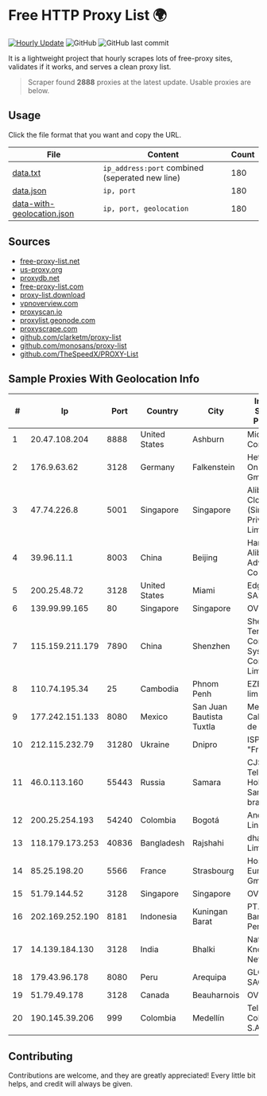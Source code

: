 
# Free HTTP Proxy List 🌍

[![Hourly Update](https://github.com/mertguvencli/http-proxy-list/actions/workflows/main.yml/badge.svg?branch=main)](https://github.com/mertguvencli/http-proxy-list/actions/workflows/main.yml)
![GitHub](https://img.shields.io/github/license/mertguvencli/http-proxy-list)
![GitHub last commit](https://img.shields.io/github/last-commit/mertguvencli/http-proxy-list)

It is a lightweight project that hourly scrapes lots of free-proxy sites, validates if it works, and serves a clean proxy list.


> Scraper found **2888** proxies at the latest update. Usable proxies are below.

## Usage

Click the file format that you want and copy the URL.


|File|Content|Count|
|----|-------|-----|
|[data.txt](https://raw.githubusercontent.com/mertguvencli/http-proxy-list/main/proxy-list/data.txt)|`ip_address:port` combined (seperated new line)|180|
|[data.json](https://raw.githubusercontent.com/mertguvencli/http-proxy-list/main/proxy-list/data.json)|`ip, port`|180|
|[data-with-geolocation.json](https://raw.githubusercontent.com/mertguvencli/http-proxy-list/main/proxy-list/data-with-geolocation.json)|`ip, port, geolocation`|180|

## Sources

* [free-proxy-list.net](https://free-proxy-list.net)
* [us-proxy.org](https://www.us-proxy.org)
* [proxydb.net](http://proxydb.net)
* [free-proxy-list.com](https://free-proxy-list.com/?page=&port=&type%5B%5D=http&type%5B%5D=https&up_time=0&search=Search)
* [proxy-list.download](https://www.proxy-list.download/HTTP)
* [vpnoverview.com](https://vpnoverview.com/privacy/anonymous-browsing/free-proxy-servers)
* [proxyscan.io](https://www.proxyscan.io)
* [proxylist.geonode.com](https://proxylist.geonode.com/api/proxy-list?limit=300&page=1&sort_by=lastChecked&sort_type=desc&protocols=http,https)
* [proxyscrape.com](https://api.proxyscrape.com/v2/?request=displayproxies&protocol=http&timeout=10000&country=all&ssl=all&anonymity=all)
* [github.com/clarketm/proxy-list](https://raw.githubusercontent.com/clarketm/proxy-list/master/proxy-list-raw.txt)
* [github.com/monosans/proxy-list](https://raw.githubusercontent.com/monosans/proxy-list/main/proxies/http.txt)
* [github.com/TheSpeedX/PROXY-List](https://raw.githubusercontent.com/TheSpeedX/PROXY-List/master/http.txt)


## Sample Proxies With Geolocation Info

|#|Ip|Port|Country|City|Internet Service Provider|
|-|--|----|-------|----|-------------------------|
|1|20.47.108.204|8888|United States|Ashburn|Microsoft Corporation|
|2|176.9.63.62|3128|Germany|Falkenstein|Hetzner Online GmbH|
|3|47.74.226.8|5001|Singapore|Singapore|Alibaba Cloud (Singapore) Private Limited|
|4|39.96.11.1|8003|China|Beijing|Hangzhou Alibaba Advertising Co|
|5|200.25.48.72|3128|United States|Miami|Edgeuno SAS|
|6|139.99.99.165|80|Singapore|Singapore|OVH SAS|
|7|115.159.211.179|7890|China|Shenzhen|Shenzhen Tencent Computer Systems Company Limited|
|8|110.74.195.34|25|Cambodia|Phnom Penh|EZECOM limited|
|9|177.242.151.133|8080|Mexico|San Juan Bautista Tuxtla|Mega Cable, S.A. de C.V.|
|10|212.115.232.79|31280|Ukraine|Dnipro|ISP "Fregat"|
|11|46.0.113.160|55443|Russia|Samara|CJSC "ER-Telecom Holding" Samara branch|
|12|200.25.254.193|54240|Colombia|Bogotá|Andinet ON Line|
|13|118.179.173.253|40836|Bangladesh|Rajshahi|dhakaCom Limited|
|14|85.25.198.20|5566|France|Strasbourg|Host Europe GmbH|
|15|51.79.144.52|3128|Singapore|Singapore|OVH SAS|
|16|202.169.252.190|8181|Indonesia|Kuningan Barat|PT. Rabik Bangun Pertiwi|
|17|14.139.184.130|3128|India|Bhalki|National Knowledge Network|
|18|179.43.96.178|8080|Peru|Arequipa|GLG PERU SAC|
|19|51.79.49.178|3128|Canada|Beauharnois|OVH SAS|
|20|190.145.39.206|999|Colombia|Medellín|Telmex Colombia S.A.|



## Contributing

Contributions are welcome, and they are greatly appreciated! Every
little bit helps, and credit will always be given.

